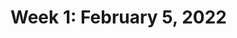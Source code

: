 # Week 1: February 5, 2022

[](https://raw.githubusercontent.com/andrewargeros/CDS-5950-EDA/main/Week%201%20-%20US%20Broadband%20Access/patchwork_plot.png)